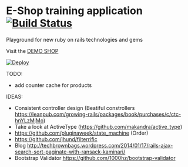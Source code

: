 E-Shop training application [![Build Status](https://secure.travis-ci.org/vlewin/e-shop.png?branch=master)](https://travis-ci.org/vlewin/e-shop)
======

Playground for new ruby on rails technologies and gems

Visit the [DEMO SHOP](http://e-shop-demo-eu.herokuapp.com) 

[![Deploy](https://www.herokucdn.com/deploy/button.png)](https://heroku.com/deploy?template=https://github.com/vlewin/e-shop)

TODO:
- add counter cache for products

IDEAS:
- Consistent controller design (Beatiful constrollers https://leanpub.com/growing-rails/packages/book/purchases/c/ctc-hnYLzMjMo)
- Take a look at ActiveType (https://github.com/makandra/active_type)
- https://github.com/pluginaweek/state_machine (Order)
- https://github.com/jhund/filterrific
- Blog http://techbrownbags.wordpress.com/2014/01/17/rails-ajax-search-sort-paginate-with-ransack-kaminari/
- Bootstrap Validator https://github.com/1000hz/bootstrap-validator
